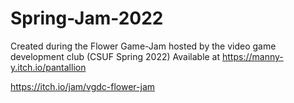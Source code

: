 # Spring-Jam-2022
Created during the Flower Game-Jam hosted by the video game development club (CSUF Spring 2022)
Available at https://manny-y.itch.io/pantallion

https://itch.io/jam/vgdc-flower-jam
